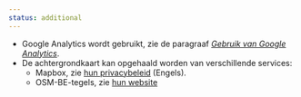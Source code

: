 ```yaml
---
status: additional
---
```

 
- Google Analytics wordt gebruikt, zie de paragraaf [*Gebruik van Google Analytics*](#google-analytics).
- De achtergrondkaart kan opgehaald worden van verschillende services:
  - Mapbox, zie [hun privacybeleid](https://www.mapbox.com/legal/privacy/) (Engels).
  - OSM-BE-tegels, zie [hun website](https://tile.osm.be/)